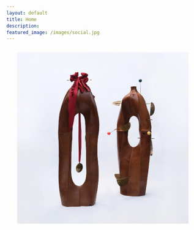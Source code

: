 ```yaml
---
layout: default
title: Home
description:
featured_image: /images/social.jpg
---
```


<div style="margin: 2em">
  <img style="max-height: calc(100vh - 4em)" src="/images/home/twotogether-square.r.jpg">
</div>

